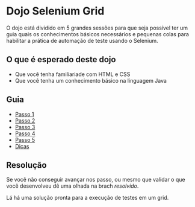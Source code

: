 # Dojo Selenium Grid

O dojo está dividido em 5 grandes sessões para que seja possível ter um guia quais os conhecimentos básicos necessários e pequenas colas para habilitar a prática de automação de teste usando o Selenium.

## O que é esperado deste dojo

* Que você tenha familiariade com HTML e CSS
* Que você tenha um conhecimento básico na linguagem Java

## Guia

* [Passo 1](passo1.md)
* [Passo 2](passo2.md)
* [Passo 3](passo3.md)
* [Passo 4](passo4.md)
* [Passo 5](passo5.md)
* [Dicas](dicas.md)

## Resolução

Se você não conseguir avançar nos passo, ou mesmo que validar o que você desenvolveu dê uma olhada na brach _resolvido_.

Lá há uma solução pronta para a execução de testes em um grid.
